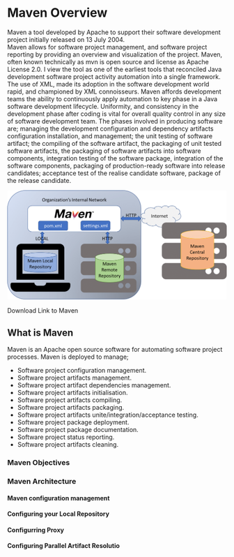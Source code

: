 
# Maven Overview

Maven a tool developed by Apache to support their software development project initially released on 13 July 2004.  
Maven allows for software project management, and software project reporting by providing an overview and visualization 
of the project.  Maven, often known technically as mvn is open source and license as Apache License 2.0.  I view the 
tool as one of the earliest tools that reconciled Java development software project activity automation into a single 
framework.  The use of XML, made its adoption in the software development world rapid, and championed by XML connoisseurs.
Maven affords development teams the ability to continuously apply automation to key phase in a Java software development
lifecycle.  Uniformity, and consistency in the development phase after coding is vital for overall quality control in any
size of software development team.  The phases involved in producing software are; managing the development configuration
and dependency artifacts configuration installation, and management; the unit testing of software artifact;
the compiling of the software artifact, the packaging of unit tested software artifacts, the packaging of software 
artifacts into software components, integration testing of the software package, integration of the software components, 
packaging of production-ready software into release candidates; acceptance test of the realise candidate software, 
package of the release candidate.


 

![Image](https://github.com/kakuffo/maven/blob/master/images/Maven-Architecture-ju.png)

 Download Link to Maven
 

## What is Maven

Maven is an Apache open source software for automating software project processes.  Maven is deployed
to manage;

* Software project configuration management.
* Software project artifacts management.
* Software project artifact dependencies management.
* Software project artifacts initialisation.
* Software project artifacts compiling.
* Software project artifacts packaging.
* Software project artifacts unite/integration/acceptance testing.
* Software project package deployment.
* Software project package documentation.
* Software project status reporting.
* Software project artifacts cleaning.

### Maven Objectives



### Maven Architecture


#### Maven configuration management


#### Configuring your Local Repository

#### Configurring Proxy


#### Configuring Parallel Artifact Resolutio


